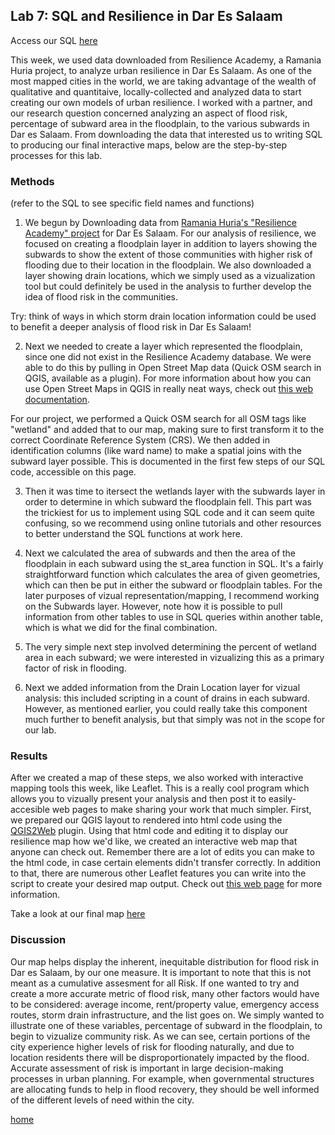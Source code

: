 ## Lab 7: SQL and Resilience in Dar Es Salaam 

Access our SQL [here](lab06_final.sql) 

This week, we used data downloaded from Resilience Academy, a Ramania Huria project, to analyze urban resilience in Dar Es Salaam. As one of the most mapped cities in the world, we are taking advantage of the wealth of qualitative and quantitaive, locally-collected and analyzed data to start creating our own models of urban resilience. I worked with a partner, and our research question concerned analyzing an aspect of flood risk, percentage of subward area in the floodplain, to the various subwards in Dar es Salaam. From downloading the data that interested us to writing SQL to producing our final interactive maps, below are the step-by-step processes for this lab.

### Methods

(refer to the SQL to see specific field names and functions)

1. We begun by Downloading data from [Ramania Huria's "Resilience Academy" project](https://resilienceacademy.ac.tz/) for Dar Es Salaam. For our analysis of resilience, we focused on creating a floodplain layer in addition to layers showing the subwards to show the extent of those communities with higher risk of flooding due to their location in the floodplain. We also downloaded a layer showing drain locations, which we simply used as a vizualization tool but could definitely be used in the analysis to further develop the idea of flood risk in the communities. 
  
  Try: think of ways in which storm drain location information could be used to benefit a deeper analysis of flood risk in Dar Es Salaam!

2. Next we needed to create a layer which represented the floodplain, since one did not exist in the Resilience Academy database. We were able to do this by pulling in Open Street Map data (Quick OSM search in QGIS, available as a plugin). For more information about how you can use Open Street Maps in QGIS in really neat ways, check out [this web documentation](https://docs.qgis.org/QGIS-Documentation-2.2/live/html/en/docs/user_manual/osm/openstreetmap.html).

For our project, we performed a Quick OSM search for all OSM tags like "wetland" and added that to our map, making sure to first transform it to the correct Coordinate Reference System (CRS). We then added in identification columns (like ward name) to make a spatial joins with the subward layer possible. This is documented in the first few steps of our SQL code, accessible on this page. 

3. Then it was time to itersect the wetlands layer with the subwards layer in order to determine in which subward the floodplain fell. This part was the trickiest for us to implement using SQL code and it can seem quite confusing, so we recommend using online tutorials and other resources to better understand the SQL functions at work here. 

4. Next we calculated the area of subwards and then the area of the floodplain in each subward using the st_area function in SQL. It's a fairly straightforward function which calculates the area of given geometries, which can then be put in either the subward or floodplain tables. For the later purposes of vizual representation/mapping, I recommend working on the Subwards layer. However, note how it is possible to pull information from other tables to use in SQL queries within another table, which is what we did for the final combination.

5. The very simple next step involved determining the percent of wetland area in each subward; we were interested in vizualizing this as a primary factor of risk in flooding. 

6. Next we added information from the Drain Location layer for vizual analysis: this included scripting in a count of drains in each subward. However, as mentioned earlier, you could really take this component much further to benefit analysis, but that simply was not in the scope for our lab. 

### Results 

After we created a map of these steps, we also worked with interactive mapping tools this week, like Leaflet. This is a really cool program which allows you to vizually present your analysis and then post it to easily-accesible web pages to make sharing your work that much simpler. First, we prepared our QGIS layout to rendered into html code using the [QGIS2Web](https://plugins.qgis.org/plugins/qgis2web/) plugin. Using that html code and editing it to display our resilience map how we'd like, we created an interactive web map that anyone can check out. Remember there are a lot of edits you can make to the html code, in case certain elements didn't transfer correctly. In addition to that, there are numerous other Leaflet features you can write into the script to create your desired map output. Check out [this web page](https://leafletjs.com/reference-1.5.0.html) for more information. 

Take a look at our final map [here](map3/index.html)

### Discussion 

Our map helps display the inherent, inequitable distribution for flood risk in Dar es Salaam, by our one measure. It is important to note that this is not meant as a cumulative assesment for all Risk. If one wanted to try and create a more accurate metric of flood risk, many other factors would have to be considered: average income, rent/property value, emergency access routes, storm drain infrastructure, and the list goes on. We simply wanted to illustrate one of these variables, percentage of subward in the floodplain, to begin to vizualize community risk. As we can see, certain portions of the city experience higher levels of risk for flooding naturally, and due to location residents there will be disproportionately impacted by the flood. Accurate assessment of risk is  important in large decision-making processes in urban planning. For example, when governmental structures are allocating funds to help in flood recovery, they should be well informed of the different levels of need within the city. 



[home](index.md)
